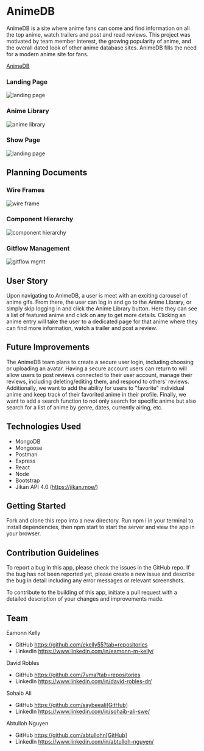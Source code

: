 # AnimeDB

AnimeDB is a site where anime fans can come and find information on all the top anime, watch trailers and post and read reviews. This project was motivated by team member interest, the growing popularity of anime, and the overall dated look of other anime database sites. AnimeDB fills the need for a modern anime site for fans. 

[AnimeDB](https://anime-db.netlify.app/)

### Landing Page

![landing page](https://i.imgur.com/iZ4XV9q.png)

### Anime Library

![anime library](https://i.imgur.com/E7DOkrU.png)

### Show Page

![landing page](https://i.imgur.com/ZC1h2zO.png)

## Planning Documents

### Wire Frames

![wire frame](https://i.imgur.com/U1eSBEX.jpg)

### Component Hierarchy

![component hierarchy](https://i.imgur.com/ZawDJqa.jpg)

### Gitflow Management

![gitflow mgmt](https://i.imgur.com/HRxbpXU.jpg)

## User Story

Upon navigating to AnimeDB, a user is meet with an exciting carousel of anime gifs. From there, the user can log in and go to the Anime Library, or simply skip logging in and click the Anime Library button. Here they can see a list of featured anime and click on any to get more details. Clicking an anime entry will take the user to a dedicated page for that anime where they can find more information, watch a trailer and post a review. 

## Future Improvements

The AnimeDB team plans to create a secure user login, including choosing or uploading an avatar. Having a secure account users can return to will allow users to post reviews connected to their user account, manage their reviews, including deleting/editing them, and respond to others' reviews. Additionally, we want to add the ability for users to "favorite" individual anime and keep track of their favorited anime in their profile. Finally, we want to add a search function to not only search for specific anime but also search for a list of anime by genre, dates, currently airing, etc. 


## Technologies Used

* MongoDB
* Mongoose
* Postman
* Express
* React
* Node
* Bootstrap
* Jikan API 4.0 (https://jikan.moe/)

## Getting Started

Fork and clone this repo into a new directory. Run npm i in your terminal to install dependencies, then npm start to start the server and view the app in your browser. 

## Contribution Guidelines

To report a bug in this app, please check the issues in the GitHub repo. If the bug has not been reported yet, please create a new issue and describe the bug in detail including any error messages or relevant screenshots.

To contribute to the building of this app, initiate a pull request with a detailed description of your changes and improvements made. 

## Team

Eamonn Kelly 
* GitHub https://github.com/ekelly55?tab=repositories
* LinkedIn https://www.linkedin.com/in/eamonn-m-kelly/

David Robles
* GitHub https://github.com/7vma?tab=repositories
* LinkedIn https://www.linkedin.com/in/david-robles-dr/

Sohaib Ali 
* GitHub https://github.com/saybeeali[GitHub]
* LinkedIn https://www.linkedin.com/in/sohaib-ali-swe/

Abtulloh Nguyen
* GitHub https://github.com/abtullohn[GitHub]
* LinkedIn https://www.linkedin.com/in/abtulloh-nguyen/


